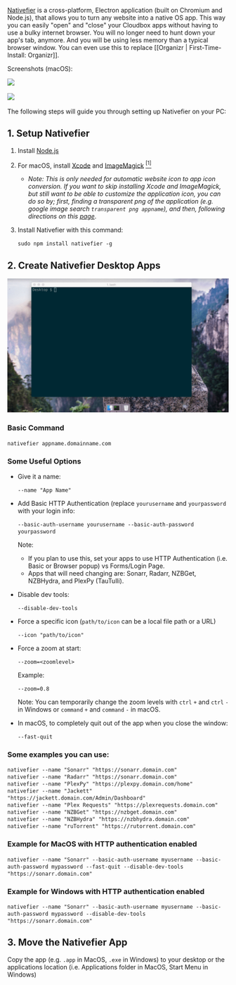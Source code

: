 [Nativefier](https://github.com/jiahaog/nativefier#nativefier) is a cross-platform, Electron application (built on Chromium and Node.js), that allows you to turn any website into a native OS app. This way you can easily "open" and "close" your Cloudbox apps without having to use a bulky internet browser. You will no longer need to hunt down your app's tab, anymore. And you will be using less memory than a typical browser window. You can even use this to replace [[Organizr | First-Time-Install: Organizr]]. 




Screenshots (macOS):

![](https://i.imgur.com/bHYzgix.png)


![](https://i.imgur.com/QnTjO7e.png)




The following steps will guide you through setting up Nativefier on your PC:


## 1. Setup Nativefier


   1. Install [Node.js](https://nodejs.org/en/download/current)

   1. For macOS, install [Xcode](https://developer.apple.com/xcode) and [ImageMagick](https://www.imagemagick.org/script/download.php) <a href="#note1" id="note1ref"><sup>[1]</sup></a>

      - _Note: This is only needed for automatic website icon to app icon conversion. If you want to skip installing Xcode and ImageMagick, but still want to be able to customize the application icon, you can do so by; first, finding a transparent png of the application (e.g. google image search `transparent png appname`), and then, following directions on this <a href="https://support.apple.com/en-us/HT201737">page</a>_.

   1. Install Nativefier with this command:

      ```
      sudo npm install nativefier -g
      ```

## 2. Create Nativefier Desktop Apps 
![](https://github.com/jiahaog/nativefier/raw/master/screenshots/walkthrough.gif)

### Basic Command




```
nativefier appname.domainname.com
```




### Some Useful Options

- Give it a name:

  ```
  --name "App Name"
  ```
- Add Basic HTTP Authentication (replace `yourusername` and `yourpassword` with your login info: 

  ```
  --basic-auth-username yourusername --basic-auth-password yourpassword
  ```
  
  Note: 
  - If you plan to use this, set your apps to use HTTP Authentication (i.e. Basic or Browser popup) vs Forms/Login Page. 
  - Apps that will need changing are: Sonarr, Radarr, NZBGet, NZBHydra, and PlexPy (TauTulli). 

- Disable dev tools: 

  ```
  --disable-dev-tools
  ```

- Force a specific icon (`path/to/icon` can be a local file path or a URL)

  ```
  --icon "path/to/icon"
  ```

- Force a zoom at start: 

  ```
  --zoom=<zoomlevel>
  ```

  Example:
  ```
  --zoom=0.8
  ```

  Note: You can temporarily change the zoom levels with `ctrl` `+` and `ctrl` `-` in Windows or `command` `+` and `command` `-` in macOS. 


- In macOS, to completely quit out of the app when you close the window: 

  ```
  --fast-quit
  ```

### Some examples you can use:

```
nativefier --name "Sonarr" "https://sonarr.domain.com"
nativefier --name "Radarr" "https://sonarr.domain.com"
nativefier --name "PlexPy" "https://plexpy.domain.com/home"
nativefier --name "Jackett" "https://jackett.domain.com/Admin/Dashboard"
nativefier --name "Plex Requests" "https://plexrequests.domain.com"
nativefier --name "NZBGet" "https://nzbget.domain.com"
nativefier --name "NZBHydra" "https://nzbhydra.domain.com"
nativefier --name "ruTorrent" "https://rutorrent.domain.com"

```

### Example for MacOS with HTTP authentication enabled


```
nativefier --name "Sonarr" --basic-auth-username myusername --basic-auth-password mypassword --fast-quit --disable-dev-tools "https://sonarr.domain.com"
```

### Example for Windows with HTTP authentication enabled


```
nativefier --name "Sonarr" --basic-auth-username myusername --basic-auth-password mypassword --disable-dev-tools "https://sonarr.domain.com"
```


## 3. Move the Nativefier App 

Copy the app (e.g.  `.app` in MacOS, `.exe` in Windows) to your desktop or the applications location (i.e. Applications folder in MacOS, Start Menu in Windows)

